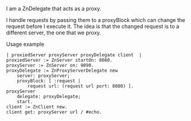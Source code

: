 I am a ZnDelegate that acts as a proxy.

I handle requests by passing them to a proxyBlock which can change the request before I execute it.
The idea is that the changed request is to a different server, the one that we proxy.

Usage example

	| proxiedServer proxyServer proxyDelegate client  |
	proxiedServer := ZnServer startOn: 8080.
	proxyServer := ZnServer on: 9090.
	proxyDelegate := ZnProxyServerDelegate new
		server: proxyServer;
		proxyBlock: [ :request | 
			request url: (request url port: 8080) ].
	proxyServer
		delegate: proxyDelegate;
		start.
	client := ZnClient new.
	client get: proxyServer url / #echo.
